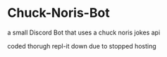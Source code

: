 # Chuck-Noris-Bot
a small Discord Bot 
that uses a chuck noris jokes api



coded thorugh repl-it
down due to stopped hosting 
